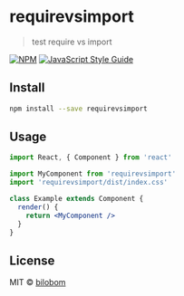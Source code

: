 # requirevsimport

> test require vs import

[![NPM](https://img.shields.io/npm/v/requirevsimport.svg)](https://www.npmjs.com/package/requirevsimport) [![JavaScript Style Guide](https://img.shields.io/badge/code_style-standard-brightgreen.svg)](https://standardjs.com)

## Install

```bash
npm install --save requirevsimport
```

## Usage

```jsx
import React, { Component } from 'react'

import MyComponent from 'requirevsimport'
import 'requirevsimport/dist/index.css'

class Example extends Component {
  render() {
    return <MyComponent />
  }
}
```

## License

MIT © [bilobom](https://github.com/bilobom)

